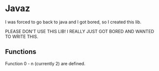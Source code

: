 # Javaz

I was forced to go back to java and I got bored, so I created this lib.

PLEASE DON'T USE THIS LIB!  I REALLY JUST GOT BORED AND WANTED TO WRITE THIS.

## Functions

Function 0 - n (currently 2) are defined.
